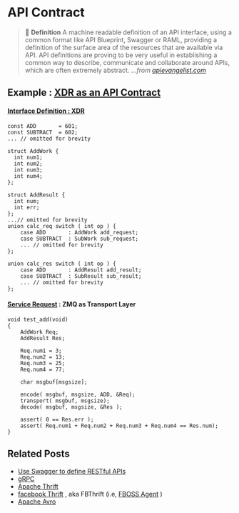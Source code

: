# API Contract

> :book: **Definition** A machine readable definition of an API interface, using a common format like API Blueprint, Swagger or RAML, providing a definition of the surface area of the resources that are available via API. API definitions are proving to be very useful in establishing a common way to describe, communicate and collaborate around APIs, which are often extremely abstract. ..._from [apievangelist.com](https://apievangelist.com/2014/07/15/an-api-definition-as-the-truth-in-the-api-contract/)_ 

## Example : [XDR as an API Contract](https://github.com/phyunsj/api-contract/tree/master/xdr_zmq_calc)

#### [Interface Definition : XDR](https://github.com/phyunsj/api-contract/blob/master/xdr_zmq_calc/calc.x) 

```
const ADD       = 601;
const SUBTRACT  = 602;
... // omitted for brevity

struct AddWork {
  int num1;
  int num2;
  int num3;
  int num4;
};

struct AddResult {
  int num;
  int err;
};
...// omitted for brevity
union calc_req switch ( int op ) {
    case ADD       : AddWork add_request;
    case SUBTRACT  : SubWork sub_request;
    ... // omitted for brevity
};

union calc_res switch ( int op ) {
    case ADD       : AddResult add_result;
    case SUBTRACT  : SubResult sub_result;
    ... // omitted for brevity
};
```

#### [Service Request](https://github.com/phyunsj/api-contract/blob/master/xdr_zmq_calc/calc_client.cpp) : ZMQ as Transport Layer

```
void test_add(void)
{
    AddWork Req;
    AddResult Res;

    Req.num1 = 3;
    Req.num2 = 13;
    Req.num3 = 25;
    Req.num4 = 77;

    char msgbuf[msgsize];
     
    encode( msgbuf, msgsize, ADD, &Req);
    transport( msgbuf, msgsize);
    decode( msgbuf, msgsize, &Res );

    assert( 0 == Res.err );
    assert( Req.num1 + Req.num2 + Req.num3 + Req.num4 == Res.num);
}
```

## Related Posts

- [Use Swagger to define RESTful APIs](https://developer.ibm.com/articles/wa-use-swagger-to-document-and-define-restful-apis/)
- [gRPC](https://grpc.io/)
- [Apache Thrift](https://thrift.apache.org/)
- [facebook Thrift](https://github.com/facebook/fbthrift) , aka FBThrift (i.e, [FBOSS Agent](https://github.com/facebook/fboss/tree/master/fboss/agent) )
- [Apache Avro](https://avro.apache.org/)
